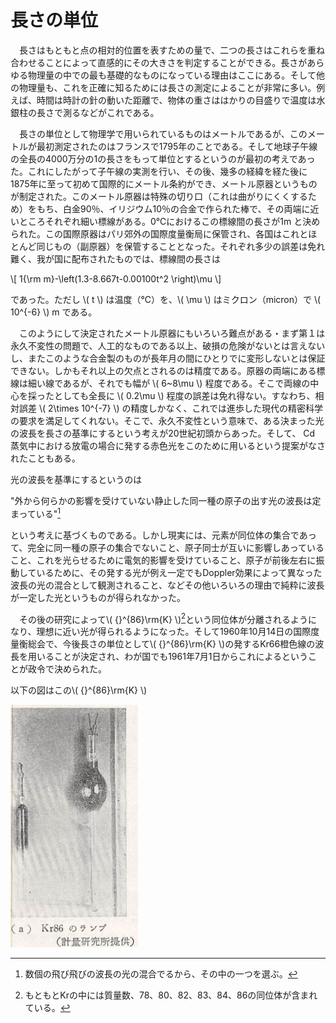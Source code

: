 
# 長さの単位

　長さはもともと点の相対的位置を表すための量で、二つの長さはこれらを重ね合わせることによって直感的にその大きさを判定することができる。長さがあらゆる物理量の中での最も基礎的なものになっている理由はここにある。そして他の物理量も、これを正確に知るためには長さの測定によることが非常に多い。例えば、時間は時計の針の動いた距離で、物体の重さははかりの目盛りで温度は水銀柱の長さで測るなどがこれである。

　長さの単位として物理学で用いられているものはメートルであるが、このメートルが最初測定されたのはフランスで1795年のことである。そして地球子午線の全長の4000万分の1の長さをもって単位とするというのが最初の考えであった。これにしたがって子午線の実測を行い、その後、幾多の経緯を経た後に1875年に至って初めて国際的にメートル条約ができ、メートル原器というものが制定された。このメートル原器は特殊の切り口（これは曲がりにくくするため）をもち、白金90％、イリジウム10％の合金で作られた棒で、その両端に近いところそれぞれ細い標線がある。0℃におけるこの標線間の長さが1m と決められた。この国際原器はパリ郊外の国際度量衡局に保管され、各国はこれとほとんど同じもの（副原器）を保管することとなった。それぞれ多少の誤差は免れ難く、我が国に配布されたものでは、標線間の長さは

\\[
    1{\rm m}-\left(1.3-8.667t-0.00100t^2 \right)\mu
\\]

であった。ただし \\( t \\) は温度（℃）を、\\( \mu \\) はミクロン（micron）で \\( 10^{-6} \\) m である。

　このようにして決定されたメートル原器にもいろいろ難点がある・まず第１は永久不変性の問題で、人工的なものである以上、破損の危険がないとは言えないし、またこのような合金製のものが長年月の間にひとりでに変形しないとは保証できない。しかもそれ以上の欠点とされるのは精度である。原器の両端にある標線は細い線であるが、それでも幅が \\( 6~8\mu \\) 程度である。そこで両線の中心を採ったとしても全長に \\( 0.2\mu \\) 程度の誤差は免れ得ない。すなわち、相対誤差 \\( 2\times 10^{-7} \\) の精度しかなく、これでは進歩した現代の精密科学の要求を満足してくれない。そこで、永久不変性という意味で、ある決まった光の波長を長さの基準にするという考えが20世紀初頭からあった。そして、 Cd 蒸気中における放電の場合に発する赤色光をこのために用いるという提案がなされたこともある。

光の波長を基準にするというのは

"外から何らかの影響を受けていない静止した同一種の原子の出す光の波長は定まっている"[^note1]

という考えに基づくものである。しかし現実には、元素が同位体の集合であって、完全に同一種の原子の集合でないこと、原子同士が互いに影響しあっていること、これを光らせるために電気的影響を受けていること、原子が前後左右に振動しているために、その発する光が例え一定でもDoppler効果によって異なった波長の光の混合として観測されること、などその他いろいろの理由で純粋に波長が一定した光というものが得られなかった。

　その後の研究によって\\( {}^{86}\rm{K} \\)[^note2]という同位体が分離されるようになり、理想に近い光が得られるようになった。そして1960年10月14日の国際度量衡総会で、今後長さの単位として\\( {}^{86}\rm{K} \\)の発するKr66橙色線の波長を用いることが決定され、わが国でも1961年7月1日からこれによるということが政令で決められた。

以下の図はこの\\( {}^{86}\rm{K} \\)

![Kr86ランプ](images/Kr86_lamb.jpeg)


[^note1]:数個の飛び飛びの波長の光の混合でるから、その中の一つを選ぶ。
[^note2]:もともとKrの中には質量数、78、80、82、83、84、86の同位体が含まれている。